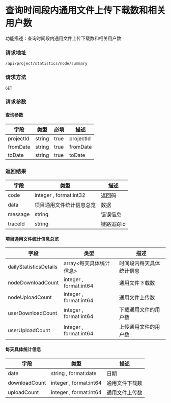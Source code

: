 # 查询时间段内通用文件上传下载数和相关用户数
功能描述：查询时间段内通用文件上传下载数和相关用户数

### 请求地址
```
/api/project/statistics/node/summary
```

### 请求方法
`GET`
### 请求参数

#### 查询参数

| 字段 | 类型 | 必填 | 描述 |
| -------- | -------- | -------- | -------- |
| projectId     | string   | true       | projectId |
| fromDate     | string   | true       | fromDate |
| toDate     | string   | true       | toDate |



### 返回结果
| 字段 | 类型 | 描述 |
| -------- | -------- | -------- |
| code     | integer , format:int32  | 返回码 |
| data     | 项目通用文件统计信息总览   | 数据 |
| message     | string   | 错误信息 |
| traceId     | string   | 链路追踪id |
#### 项目通用文件统计信息总览
| 字段 | 类型 | 描述 |
| -------- | -------- | -------- |
| dailyStatisticsDetails     | array<每天具体统计信息>   | 时间段内每天具体统计信息 |
| nodeDownloadCount     | integer , format:int64  | 通用文件下载数 |
| nodeUploadCount     | integer , format:int64  | 通用文件上传数 |
| userDownloadCount     | integer , format:int64  | 下载通用文件的用户数 |
| userUploadCount     | integer , format:int64  | 上传通用文件的用户数 |
#### 每天具体统计信息
| 字段 | 类型 | 描述 |
| -------- | -------- | -------- |
| date     | string , format:date  | 日期 |
| downloadCount     | integer , format:int64  | 通用文件下载数 |
| uploadCount     | integer , format:int64  | 通用文件上传数 |

